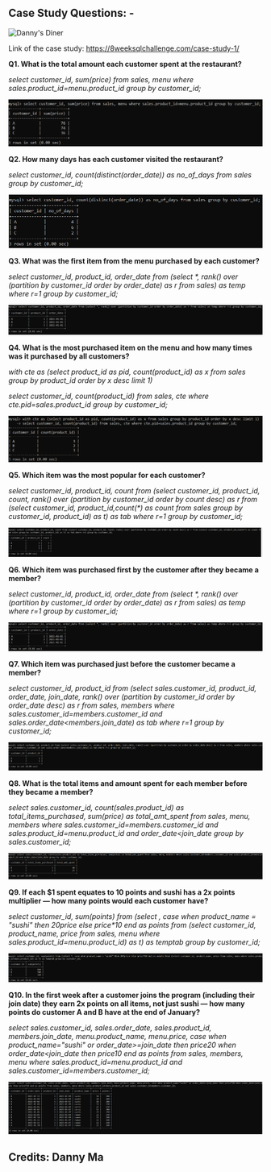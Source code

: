 ## Case Study Questions: -

![Danny's Diner](https://ejournalz.com/wp-content/uploads/2019/05/ramen_3000.jpg)

Link of the case study: https://8weeksqlchallenge.com/case-study-1/

<b> Q1. What is the total amount each customer spent at the restaurant? </b>

 <i> select customer_id, sum(price) from sales, menu where sales.product_id=menu.product_id group by customer_id; </i>
 
 ![ans1](https://github.com/oorjamathur/MySQL_DannyMa/blob/main/Case%20Study%201%20Solutions/cs1_q1.PNG)


<b> Q2. How many days has each customer visited the restaurant? </b>

<i> select customer_id, count(distinct(order_date)) as no_of_days from sales group by customer_id; </i>

 ![ans2](https://github.com/oorjamathur/MySQL_DannyMa/blob/main/Case%20Study%201%20Solutions/cs1_q2.PNG)


<b> Q3. What was the first item from the menu purchased by each customer? </b>

<i> select customer_id, product_id, order_date from (select *, rank() over (partition by customer_id order by order_date) as r from sales) as temp where r=1 group by customer_id; </i>

![ans3](https://github.com/oorjamathur/MySQL_DannyMa/blob/main/Case%20Study%201%20Solutions/cs1_q3.PNG)

<b> Q4. What is the most purchased item on the menu and how many times was it purchased by all customers? </b>

<i> with cte as (select product_id as pid, count(product_id) as x from sales group by product_id order by x desc limit 1)
   
 select customer_id, count(product_id) from sales, cte where cte.pid=sales.product_id group by customer_id; </i>
    
![ans4](https://github.com/oorjamathur/MySQL_DannyMa/blob/main/Case%20Study%201%20Solutions/cs1_q4.PNG)

<b> Q5. Which item was the most popular for each customer? </b>

<i> select customer_id, product_id, count from (select customer_id, product_id, count, rank() over (partition by customer_id order by count desc) as r from (select customer_id, 
product_id,count(*) as count from sales group by customer_id, product_id) as t) as tab where r=1 group by customer_id; </i>

![ans5](https://github.com/oorjamathur/MySQL_DannyMa/blob/main/Case%20Study%201%20Solutions/cs1_q5.PNG)

<b> Q6. Which item was purchased first by the customer after they became a member? </b>

<i> select customer_id, product_id, order_date from (select *, rank() over (partition by customer_id order by order_date) as r from sales) as temp where r=1 group by customer_id; </i>


![ans6](https://github.com/oorjamathur/MySQL_DannyMa/blob/main/Case%20Study%201%20Solutions/cs1_q6.PNG)


<b> Q7. Which item was purchased just before the customer became a member? </b>

<i> select customer_id, product_id from (select sales.customer_id, product_id, order_date, join_date, rank() over (partition by customer_id order by order_date desc) as r from sales, members where sales.customer_id=members.customer_id and sales.order_date<members.join_date) as tab where r=1 group by customer_id; </i>
 

![ans7](https://github.com/oorjamathur/MySQL_DannyMa/blob/main/Case%20Study%201%20Solutions/cs1_q7.PNG)

<b> Q8. What is the total items and amount spent for each member before they became a member? </b>
 
<i> select sales.customer_id, count(sales.product_id) as total_items_purchased, sum(price) as total_amt_spent from sales, menu, members where sales.customer_id=members.customer_id and sales.product_id=menu.product_id and order_date<join_date group by sales.customer_id; </i>
 

![ans8](https://github.com/oorjamathur/MySQL_DannyMa/blob/main/Case%20Study%201%20Solutions/cs1_q8.PNG)


<b> Q9. If each $1 spent equates to 10 points and sushi has a 2x points multiplier — how many points would each customer have? </b>
 
<i> select customer_id, sum(points) from (select *, case when product_name = "sushi" then 20*price else price*10 end as points from (select customer_id, product_name, price from sales, menu where sales.product_id=menu.product_id) as t) as temptab group by customer_id; </i>
 

![ans9](https://github.com/oorjamathur/MySQL_DannyMa/blob/main/Case%20Study%201%20Solutions/cs1_q9.PNG)


<b> Q10. In the first week after a customer joins the program (including their join date) they earn 2x points on all items, not just sushi — how many points do customer A and B have at the end of January? </b>

<i> select sales.customer_id, sales.order_date, sales.product_id, members.join_date, menu.product_name, menu.price, case when product_name="sushi" or order_date>=join_date then price*20 when order_date<join_date then price*10 end as points from sales, members, menu where sales.product_id=menu.product_id and sales.customer_id=members.customer_id; </i>
 

![ans10](https://github.com/oorjamathur/MySQL_DannyMa/blob/main/Case%20Study%201%20Solutions/cs1_q10.PNG)
 
## Credits: Danny Ma
